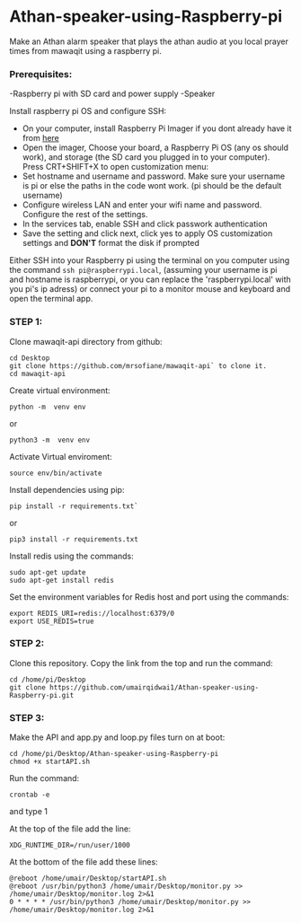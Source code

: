 # Athan-speaker-using-Raspberry-pi
Make an Athan alarm speaker that plays the athan audio at you local prayer times from mawaqit using a raspberry pi.

### Prerequisites: 
 -Raspberry pi with SD card and power supply
 -Speaker

Install raspberry pi OS and configure SSH:
 - On your computer, install Raspberry Pi Imager if you dont already have it from [here](https://www.raspberrypi.com/software/)
 - Open the imager, Choose your board, a Raspberry Pi OS (any os should work), and storage (the SD card you plugged in to your computer).
Press CRT+SHIFT+X to open customization menu: 
 - Set hostname and username and password. Make sure your username is pi or else the paths in the code wont work. (pi should be the default username)
 - Configure wireless LAN and enter your wifi name and password. Configure the rest of the settings.
 - In the services tab, enable SSH and click passwork authentication
 - Save the setting and click next, click yes to apply OS customization settings and **DON'T** format the disk if prompted

Either SSH into your Raspberry pi using the terminal on you computer using the command `ssh pi@raspberrypi.local`, (assuming your username is pi and hostname is raspberrypi, or you can replace the 'raspberrypi.local' with you pi's ip adress) or connect your pi to a monitor mouse and keyboard and open the terminal app.



### STEP 1:
Clone mawaqit-api directory from github:
```
cd Desktop
git clone https://github.com/mrsofiane/mawaqit-api` to clone it.
cd mawaqit-api
```
Create virtual environment:
```
python -m  venv env
```
or
```
python3 -m  venv env
```
Activate Virtual enviroment:
```
source env/bin/activate
```
Install dependencies using pip:
```
pip install -r requirements.txt`
```
or 
```
pip3 install -r requirements.txt
```
Install redis using the commands:
```
sudo apt-get update
sudo apt-get install redis
```
Set the environment variables for Redis host and port using the commands:
```
export REDIS_URI=redis://localhost:6379/0
export USE_REDIS=true
```


### STEP 2:

Clone this repository. Copy the link from the top and run the command: 
```
cd /home/pi/Desktop
git clone https://github.com/umairqidwai1/Athan-speaker-using-Raspberry-pi.git
```


### STEP 3:
Make the API and app.py and loop.py files turn on at boot:
```
cd /home/pi/Desktop/Athan-speaker-using-Raspberry-pi
chmod +x startAPI.sh
```
Run the command:
```
crontab -e
```
and type 1

At the top of the file add the line:
```
XDG_RUNTIME_DIR=/run/user/1000
```
At the bottom of the file add these lines:
```
@reboot /home/umair/Desktop/startAPI.sh
@reboot /usr/bin/python3 /home/umair/Desktop/monitor.py >> /home/umair/Desktop/monitor.log 2>&1
0 * * * * /usr/bin/python3 /home/umair/Desktop/monitor.py >> /home/umair/Desktop/monitor.log 2>&1
```


